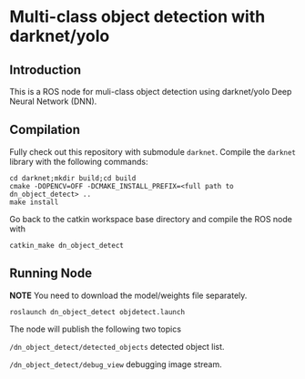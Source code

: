 # Multi-class object detection with darknet/yolo

## Introduction
This is a ROS node for muli-class object detection using darknet/yolo Deep Neural Network (DNN).


## Compilation

Fully check out this repository with submodule ```darknet```. Compile the ```darknet``` library with the following commands:

```
cd darknet;mkdir build;cd build
cmake -DOPENCV=OFF -DCMAKE_INSTALL_PREFIX=<full path to dn_object_detect> ..
make install
```

Go back to the catkin workspace base directory and compile the ROS node with

```
catkin_make dn_object_detect
```

## Running Node

**NOTE** You need to download the model/weights file separately.

```roslaunch dn_object_detect objdetect.launch```

The node will publish the following two topics

```/dn_object_detect/detected_objects```  detected object list.

```/dn_object_detect/debug_view``` debugging image stream.
